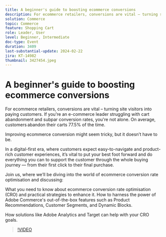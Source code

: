 ```yaml
---
title: A beginner's guide to boosting ecommerce conversions
description: For ecommerce retailers, conversions are vital – turning site visitors into paying customers. If you're an e-commerce leader struggling with cart abandonment and subpar conversion rates, you're not alone. On average, customers abandon their carts 77.5% of the time.Improving ecommerce conversion might seem tricky, but it doesn’t have to be.In a digital-first era, where customers expect easy-to-navigate and product-rich customer experiences, it’s vital to put your best foot forward and do everything you can to support the customer through the whole buying journey — from their first click to their final purchase.Join us, where we’ll be diving into the world of ecommerce conversion rate optimisation and discussing:What you need to know about ecommerce conversion rate optimisation (CRO) and practical strategies to enhance it.How to harness the power of Adobe Commerce's out-of-the-box features such as Product Recommendations, Customer Segments, and Dynamic Blocks.How solutions like Adobe Analytics and Target can help with your CRO goals.
solution: Commerce
topic: Commerce
feature: Shopping Cart
role: Leader, User
level: Beginner, Intermediate
doc-type: Event
duration: 3409
last-substantial-update: 2024-02-22
jira: KT-14982
thumbnail: 3427454.jpeg
---
```


# A beginner's guide to boosting ecommerce conversions

For ecommerce retailers, conversions are vital – turning site visitors into paying customers. If you're an e-commerce leader struggling with cart abandonment and subpar conversion rates, you're not alone. On average, customers abandon their carts 77.5% of the time.

Improving ecommerce conversion might seem tricky, but it doesn’t have to be.

In a digital-first era, where customers expect easy-to-navigate and product-rich customer experiences, it’s vital to put your best foot forward and do everything you can to support the customer through the whole buying journey — from their first click to their final purchase.

Join us, where we’ll be diving into the world of ecommerce conversion rate optimisation and discussing:

What you need to know about ecommerce conversion rate optimisation (CRO) and practical strategies to enhance it.
How to harness the power of Adobe Commerce's out-of-the-box features such as Product Recommendations, Customer Segments, and Dynamic Blocks.

How solutions like Adobe Analytics and Target can help with your CRO goals.

>[!VIDEO](https://video.tv.adobe.com/v/3427454/?learn=on)
